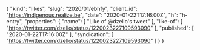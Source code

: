 {
  "kind": "likes",
  "slug": "2020/01/ebhfy",
  "client_id": "https://indigenous.realize.be",
  "date": "2020-01-22T17:16:00Z",
  "h": "h-entry",
  "properties": {
    "name": [
      "Like of @dzello's tweet"
    ],
    "like-of": [
      "https://twitter.com/dzello/status/1220023227109593090"
    ],
    "published": [
      "2020-01-22T17:16:00Z"
    ],
    "syndication": [
      "https://twitter.com/dzello/status/1220023227109593090"
    ]
  }
}
